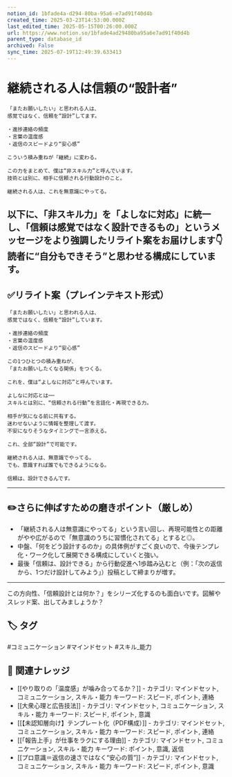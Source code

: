 ```yaml
---
notion_id: 1bfade4a-d294-80ba-95a6-e7ad91f40d4b
created_time: 2025-03-23T14:53:00.000Z
last_edited_time: 2025-05-15T00:26:00.000Z
url: https://www.notion.so/1bfade4ad29480ba95a6e7ad91f40d4b
parent_type: database_id
archived: False
sync_time: 2025-07-19T12:49:39.633413
---
```


# 継続される人は信頼の“設計者”

```plain text
「またお願いしたい」と思われる人は、
感覚ではなく、信頼を“設計”してます。

・進捗連絡の頻度
・言葉の温度感
・返信のスピードより“安心感”

こういう積み重ねが「継続」に変わる。

この力をまとめて、僕は“非スキル力”と呼んでいます。
技術とは別に、相手に信頼される行動設計のこと。

継続される人は、これを無意識にやってる。
```
以下に、「非スキル力」を「よしなに対応」に統一し、「信頼は感覚ではなく設計できるもの」というメッセージをより強調したリライト案をお届けします👇
読者に“自分もできそう”と思わせる構成にしています。
---
## ✅リライト案（プレインテキスト形式）
```plain text
「またお願いしたい」と思われる人は、
感覚ではなく、信頼を“設計”しています。

・進捗連絡の頻度
・言葉の温度感
・返信のスピードより“安心感”

この1つひとつの積み重ねが、
「またお願いしたくなる関係」をつくる。

これを、僕は“よしなに対応”と呼んでいます。

よしなに対応とは──
スキルとは別に、“信頼される行動”を言語化・再現できる力。

相手が気になる前に共有する。
迷わせないように情報を整理して渡す。
不安になりそうなタイミングで一言添える。

これ、全部“設計”で可能です。

継続される人は、無意識でやってる。
でも、意識すれば誰でもできるようになる。

信頼は、設計できるんです。

```
---
## ✏️さらに伸ばすための磨きポイント（厳しめ）
- 「継続される人は無意識にやってる」という言い回し、再現可能性との距離がやや広がるので「無意識のうちに習慣化されてる」とすると◎。
- 中盤、「何をどう設計するのか」の具体例がすごく良いので、今後テンプレ化・ワーク化して展開できる構成にしていくと強い。
- 最後「信頼は、設計できる」から行動促進へ1歩踏み込むと（例：「次の返信から、1つだけ設計してみよう」）投稿として締まりが増す。
---
この方向性、「信頼設計とは何か？」をシリーズ化するのも面白いです。図解やスレッド案、出してみましょうか？

## 🏷️ タグ
#コミュニケーション #マインドセット #スキル_能力

## 🔗 関連ナレッジ
- [[やり取りの「温度感」が噛み合ってるか？]] - カテゴリ: マインドセット, コミュニケーション, スキル・能力 キーワード: スピード, ポイント, 連絡
- [[大衆心理と広告技法]] - カテゴリ: マインドセット, コミュニケーション, スキル・能力 キーワード: スピード, ポイント, 意識
- [[【未認知層向け】テンプレート化（PDF構成）]] - カテゴリ: マインドセット, コミュニケーション, スキル・能力 キーワード: スピード, ポイント, 連絡
- [[「報告上手」が仕事をラクにする理由]] - カテゴリ: マインドセット, コミュニケーション, スキル・能力 キーワード: ポイント, 意識, 返信
- [[プロ意識＝返信の速さではなく“安心の質”]] - カテゴリ: マインドセット, コミュニケーション, スキル・能力 キーワード: スピード, ポイント, 意識
